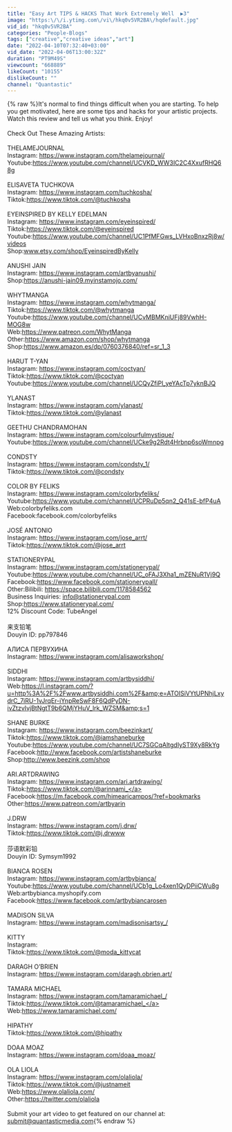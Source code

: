 ```yaml
---
title: "Easy Art TIPS & HACKS That Work Extremely Well  ▶3"
image: "https:\/\/i.ytimg.com\/vi\/hkq0v5VR2BA\/hqdefault.jpg"
vid_id: "hkq0v5VR2BA"
categories: "People-Blogs"
tags: ["creative","creative ideas","art"]
date: "2022-04-10T07:32:40+03:00"
vid_date: "2022-04-06T13:00:32Z"
duration: "PT9M49S"
viewcount: "668889"
likeCount: "10155"
dislikeCount: ""
channel: "Quantastic"
---
```

{% raw %}It's normal to find things difficult when you are starting. To help you get motivated, here are some tips and hacks for your artistic projects. Watch this review and tell us what you think. Enjoy!<br /><br />Check Out These Amazing Artists:<br /><br />THELAMEJOURNAL<br />Instagram: <a rel="nofollow" target="blank" href="https://www.instagram.com/thelamejournal/">https://www.instagram.com/thelamejournal/</a><br />Youtube:<a rel="nofollow" target="blank" href="https://www.youtube.com/channel/UCVKD_WW3IC2C4XxufRHQ68g">https://www.youtube.com/channel/UCVKD_WW3IC2C4XxufRHQ68g</a><br /><br />ELISAVETA TUCHKOVA<br />Instagram: <a rel="nofollow" target="blank" href="https://www.instagram.com/tuchkosha/">https://www.instagram.com/tuchkosha/</a><br />Tiktok:<a rel="nofollow" target="blank" href="https://www.tiktok.com/@tuchkosha">https://www.tiktok.com/@tuchkosha</a><br /><br />EYEINSPIRED BY KELLY EDELMAN<br />Instagram: <a rel="nofollow" target="blank" href="https://www.instagram.com/eyeinspired/">https://www.instagram.com/eyeinspired/</a><br />Tiktok:<a rel="nofollow" target="blank" href="https://www.tiktok.com/@eyeinspired">https://www.tiktok.com/@eyeinspired</a><br />Youtube:<a rel="nofollow" target="blank" href="https://www.youtube.com/channel/UC1PfMFGws_LVHxoBnxzRj8w/videos">https://www.youtube.com/channel/UC1PfMFGws_LVHxoBnxzRj8w/videos</a><br />Shop:www.etsy.com/shop/EyeinspiredByKelly<br /><br />ANUSHI JAIN<br />Instagram: <a rel="nofollow" target="blank" href="https://www.instagram.com/artbyanushi/">https://www.instagram.com/artbyanushi/</a><br />Shop:<a rel="nofollow" target="blank" href="https://anushi-jain09.myinstamojo.com/">https://anushi-jain09.myinstamojo.com/</a><br /><br />WHYTMANGA<br />Instagram: <a rel="nofollow" target="blank" href="https://www.instagram.com/whytmanga/">https://www.instagram.com/whytmanga/</a><br />Tiktok:<a rel="nofollow" target="blank" href="https://www.tiktok.com/@whytmanga">https://www.tiktok.com/@whytmanga</a><br />Youtube:<a rel="nofollow" target="blank" href="https://www.youtube.com/channel/UCvMBMKniUFj89VwhH-MOG8w">https://www.youtube.com/channel/UCvMBMKniUFj89VwhH-MOG8w</a><br />Web:<a rel="nofollow" target="blank" href="https://www.patreon.com/WhytManga">https://www.patreon.com/WhytManga</a><br />Other:<a rel="nofollow" target="blank" href="https://www.amazon.com/shop/whytmanga">https://www.amazon.com/shop/whytmanga</a><br />Shop:<a rel="nofollow" target="blank" href="https://www.amazon.es/dp/0760376840/ref=sr_1_3">https://www.amazon.es/dp/0760376840/ref=sr_1_3</a><br /><br />HARUT T-YAN<br />Instagram: <a rel="nofollow" target="blank" href="https://www.instagram.com/coctyan/">https://www.instagram.com/coctyan/</a><br />Tiktok:<a rel="nofollow" target="blank" href="https://www.tiktok.com/@coctyan">https://www.tiktok.com/@coctyan</a><br />Youtube:<a rel="nofollow" target="blank" href="https://www.youtube.com/channel/UCQyZfiPl_yeYAcTp7yknBJQ">https://www.youtube.com/channel/UCQyZfiPl_yeYAcTp7yknBJQ</a><br /><br />YLANAST<br />Instagram: <a rel="nofollow" target="blank" href="https://www.instagram.com/ylanast/">https://www.instagram.com/ylanast/</a><br />Tiktok:<a rel="nofollow" target="blank" href="https://www.tiktok.com/@ylanast">https://www.tiktok.com/@ylanast</a><br /><br />GEETHU CHANDRAMOHAN<br />Instagram: <a rel="nofollow" target="blank" href="https://www.instagram.com/colourfulmystique/">https://www.instagram.com/colourfulmystique/</a><br />Youtube:<a rel="nofollow" target="blank" href="https://www.youtube.com/channel/UCke9g2Rdt4Hrbnp6soWmnpg">https://www.youtube.com/channel/UCke9g2Rdt4Hrbnp6soWmnpg</a><br /><br />CONDSTY<br />Instagram: <a rel="nofollow" target="blank" href="https://www.instagram.com/condsty_1/">https://www.instagram.com/condsty_1/</a><br />Tiktok:<a rel="nofollow" target="blank" href="https://www.tiktok.com/@condsty">https://www.tiktok.com/@condsty</a><br /><br />COLOR BY FELIKS<br />Instagram: <a rel="nofollow" target="blank" href="https://www.instagram.com/colorbyfeliks/">https://www.instagram.com/colorbyfeliks/</a><br />Youtube:<a rel="nofollow" target="blank" href="https://www.youtube.com/channel/UCPRuDp5qn2_Q41sE-bfP4uA">https://www.youtube.com/channel/UCPRuDp5qn2_Q41sE-bfP4uA</a><br />Web:colorbyfeliks.com<br />Facebook:facebook.com/colorbyfeliks<br /><br />JOSÉ ANTONIO<br />Instagram: <a rel="nofollow" target="blank" href="https://www.instagram.com/jose_arrt/">https://www.instagram.com/jose_arrt/</a><br />Tiktok:<a rel="nofollow" target="blank" href="https://www.tiktok.com/@jose_arrt">https://www.tiktok.com/@jose_arrt</a><br /><br />STATIONERYPAL<br />Instagram: <a rel="nofollow" target="blank" href="https://www.instagram.com/stationerypal/">https://www.instagram.com/stationerypal/</a><br />Youtube:<a rel="nofollow" target="blank" href="https://www.youtube.com/channel/UC_oFAJ3Xha1_mZENuR1Vj9Q">https://www.youtube.com/channel/UC_oFAJ3Xha1_mZENuR1Vj9Q</a><br />Facebook:<a rel="nofollow" target="blank" href="https://www.facebook.com/stationerypall/">https://www.facebook.com/stationerypall/</a> <br />Other:Bilibili: <a rel="nofollow" target="blank" href="https://space.bilibili.com/1178584562">https://space.bilibili.com/1178584562</a><br />Business Inquiries: info@stationerypal.com<br />Shop:<a rel="nofollow" target="blank" href="https://www.stationerypal.com/">https://www.stationerypal.com/</a><br />12% Discount Code: TubeAngel<br /><br />来支铅笔<br />Douyin ID: pp797846<br /><br />АЛИСА ПЕРВУХИНА<br />Instagram: <a rel="nofollow" target="blank" href="https://www.instagram.com/alisaworkshop/">https://www.instagram.com/alisaworkshop/</a><br /><br />SIDDHI<br />Instagram: <a rel="nofollow" target="blank" href="https://www.instagram.com/artbysiddhi/">https://www.instagram.com/artbysiddhi/</a><br />Web:<a rel="nofollow" target="blank" href="https://l.instagram.com/?u=http%3A%2F%2Fwww.artbysiddhi.com%2F&amp;e=ATOISiVYtUPNhjLxydrC_7iRU-1vJrqEr-iYnpReSwF8F6QdPyDN-ivZtzvIvjBtNgtT9b6QMjYHuV_lrk_WZSM&amp;s=1">https://l.instagram.com/?u=http%3A%2F%2Fwww.artbysiddhi.com%2F&amp;e=ATOISiVYtUPNhjLxydrC_7iRU-1vJrqEr-iYnpReSwF8F6QdPyDN-ivZtzvIvjBtNgtT9b6QMjYHuV_lrk_WZSM&amp;s=1</a><br /><br />SHANE BURKE<br />Instagram: <a rel="nofollow" target="blank" href="https://www.instagram.com/beezinkart/">https://www.instagram.com/beezinkart/</a><br />Tiktok:<a rel="nofollow" target="blank" href="https://www.tiktok.com/@iamshaneburke">https://www.tiktok.com/@iamshaneburke</a><br />Youtube:<a rel="nofollow" target="blank" href="https://www.youtube.com/channel/UC7SGCqAltgdIyST9Xy8RkYg">https://www.youtube.com/channel/UC7SGCqAltgdIyST9Xy8RkYg</a><br />Facebook:<a rel="nofollow" target="blank" href="http://www.facebook.com/artistshaneburke">http://www.facebook.com/artistshaneburke</a> <br />Shop:<a rel="nofollow" target="blank" href="http://www.beezink.com/shop">http://www.beezink.com/shop</a><br /><br />ARI.ARTDRAWING<br />Instagram: <a rel="nofollow" target="blank" href="https://www.instagram.com/ari.artdrawing/">https://www.instagram.com/ari.artdrawing/</a><br />Tiktok:<a rel="nofollow" target="blank" href="https://www.tiktok.com/@arinnami_">https://www.tiktok.com/@arinnami_</a><br />Facebook:<a rel="nofollow" target="blank" href="https://m.facebook.com/himearicampos/?ref=bookmarks">https://m.facebook.com/himearicampos/?ref=bookmarks</a><br />Other:<a rel="nofollow" target="blank" href="https://www.patreon.com/artbyarin">https://www.patreon.com/artbyarin</a><br /><br />J.DRW<br />Instagram: <a rel="nofollow" target="blank" href="https://www.instagram.com/j.drw/">https://www.instagram.com/j.drw/</a><br />Tiktok:<a rel="nofollow" target="blank" href="https://www.tiktok.com/@j.drwww">https://www.tiktok.com/@j.drwww</a><br /><br />莎语默彩铅<br />Douyin ID:  Symsym1992<br /><br />BIANCA ROSEN<br />Instagram: <a rel="nofollow" target="blank" href="https://www.instagram.com/artbybianca/">https://www.instagram.com/artbybianca/</a><br />Youtube:<a rel="nofollow" target="blank" href="https://www.youtube.com/channel/UCb1g_Lo4xen1QyDPiiCWu8g">https://www.youtube.com/channel/UCb1g_Lo4xen1QyDPiiCWu8g</a><br />Web:artbybianca.myshopify.com<br />Facebook:<a rel="nofollow" target="blank" href="https://www.facebook.com/artbybiancarosen">https://www.facebook.com/artbybiancarosen</a><br /><br />MADISON SILVA<br />Instagram: <a rel="nofollow" target="blank" href="https://www.instagram.com/madisonisartsy_/">https://www.instagram.com/madisonisartsy_/</a><br /><br />KITTY<br />Instagram: <br />Tiktok:<a rel="nofollow" target="blank" href="https://www.tiktok.com/@moda_kittycat">https://www.tiktok.com/@moda_kittycat</a><br /><br />DARAGH O’BRIEN<br />Instagram: <a rel="nofollow" target="blank" href="https://www.instagram.com/daragh.obrien.art/">https://www.instagram.com/daragh.obrien.art/</a><br /><br />TAMARA MICHAEL<br />Instagram: <a rel="nofollow" target="blank" href="https://www.instagram.com/tamaramichael_/">https://www.instagram.com/tamaramichael_/</a><br />Tiktok:<a rel="nofollow" target="blank" href="https://www.tiktok.com/@tamaramichael_">https://www.tiktok.com/@tamaramichael_</a><br />Web:<a rel="nofollow" target="blank" href="https://www.tamaramichael.com/">https://www.tamaramichael.com/</a><br /><br />HIPATHY<br />Tiktok:<a rel="nofollow" target="blank" href="https://www.tiktok.com/@hipathy">https://www.tiktok.com/@hipathy</a><br /><br />DOAA MOAZ<br />Instagram: <a rel="nofollow" target="blank" href="https://www.instagram.com/doaa_moaz/">https://www.instagram.com/doaa_moaz/</a><br /><br />OLA LIOLA<br />Instagram: <a rel="nofollow" target="blank" href="https://www.instagram.com/olaliola/">https://www.instagram.com/olaliola/</a><br />Tiktok:<a rel="nofollow" target="blank" href="https://www.tiktok.com/@justnameit">https://www.tiktok.com/@justnameit</a><br />Web:<a rel="nofollow" target="blank" href="https://www.olaliola.com/">https://www.olaliola.com/</a><br />Other:<a rel="nofollow" target="blank" href="https://twitter.com/olaliola">https://twitter.com/olaliola</a><br /><br />Submit your art video to get featured on our channel at: submit@quantasticmedia.com{% endraw %}
